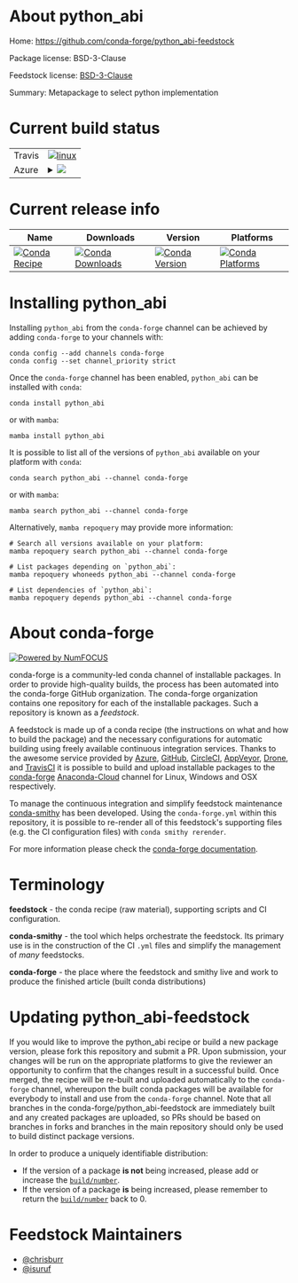 About python_abi
================

Home: https://github.com/conda-forge/python_abi-feedstock

Package license: BSD-3-Clause

Feedstock license: [BSD-3-Clause](https://github.com/conda-forge/python_abi-feedstock/blob/main/LICENSE.txt)

Summary: Metapackage to select python implementation

Current build status
====================


<table><tr>
    <td>Travis</td>
    <td>
      <a href="https://app.travis-ci.com/conda-forge/python_abi-feedstock">
        <img alt="linux" src="https://img.shields.io/travis/com/conda-forge/python_abi-feedstock/main.svg?label=Linux">
      </a>
    </td>
  </tr>
    
  <tr>
    <td>Azure</td>
    <td>
      <details>
        <summary>
          <a href="https://dev.azure.com/conda-forge/feedstock-builds/_build/latest?definitionId=9015&branchName=main">
            <img src="https://dev.azure.com/conda-forge/feedstock-builds/_apis/build/status/python_abi-feedstock?branchName=main">
          </a>
        </summary>
        <table>
          <thead><tr><th>Variant</th><th>Status</th></tr></thead>
          <tbody><tr>
              <td>linux_64_python_abi_tagcp310python_impl_version3.10python_implementationcpythonpython_version3.10</td>
              <td>
                <a href="https://dev.azure.com/conda-forge/feedstock-builds/_build/latest?definitionId=9015&branchName=main">
                  <img src="https://dev.azure.com/conda-forge/feedstock-builds/_apis/build/status/python_abi-feedstock?branchName=main&jobName=linux&configuration=linux%20linux_64_python_abi_tagcp310python_impl_version3.10python_implementationcpythonpython_version3.10" alt="variant">
                </a>
              </td>
            </tr><tr>
              <td>linux_64_python_abi_tagcp311python_impl_version3.11python_implementationcpythonpython_version3.11</td>
              <td>
                <a href="https://dev.azure.com/conda-forge/feedstock-builds/_build/latest?definitionId=9015&branchName=main">
                  <img src="https://dev.azure.com/conda-forge/feedstock-builds/_apis/build/status/python_abi-feedstock?branchName=main&jobName=linux&configuration=linux%20linux_64_python_abi_tagcp311python_impl_version3.11python_implementationcpythonpython_version3.11" alt="variant">
                </a>
              </td>
            </tr><tr>
              <td>linux_64_python_abi_tagcp37mpython_impl_version3.7python_implementationcpythonpython_version3.7</td>
              <td>
                <a href="https://dev.azure.com/conda-forge/feedstock-builds/_build/latest?definitionId=9015&branchName=main">
                  <img src="https://dev.azure.com/conda-forge/feedstock-builds/_apis/build/status/python_abi-feedstock?branchName=main&jobName=linux&configuration=linux%20linux_64_python_abi_tagcp37mpython_impl_version3.7python_implementationcpythonpython_version3.7" alt="variant">
                </a>
              </td>
            </tr><tr>
              <td>linux_64_python_abi_tagcp38python_impl_version3.8python_implementationcpythonpython_version3.8</td>
              <td>
                <a href="https://dev.azure.com/conda-forge/feedstock-builds/_build/latest?definitionId=9015&branchName=main">
                  <img src="https://dev.azure.com/conda-forge/feedstock-builds/_apis/build/status/python_abi-feedstock?branchName=main&jobName=linux&configuration=linux%20linux_64_python_abi_tagcp38python_impl_version3.8python_implementationcpythonpython_version3.8" alt="variant">
                </a>
              </td>
            </tr><tr>
              <td>linux_64_python_abi_tagcp39python_impl_version3.9python_implementationcpythonpython_version3.9</td>
              <td>
                <a href="https://dev.azure.com/conda-forge/feedstock-builds/_build/latest?definitionId=9015&branchName=main">
                  <img src="https://dev.azure.com/conda-forge/feedstock-builds/_apis/build/status/python_abi-feedstock?branchName=main&jobName=linux&configuration=linux%20linux_64_python_abi_tagcp39python_impl_version3.9python_implementationcpythonpython_version3.9" alt="variant">
                </a>
              </td>
            </tr><tr>
              <td>linux_64_python_abi_taggraalpy_38_nativepython_impl_version3.8python_implementationgraalpypython_version3.8</td>
              <td>
                <a href="https://dev.azure.com/conda-forge/feedstock-builds/_build/latest?definitionId=9015&branchName=main">
                  <img src="https://dev.azure.com/conda-forge/feedstock-builds/_apis/build/status/python_abi-feedstock?branchName=main&jobName=linux&configuration=linux%20linux_64_python_abi_taggraalpy_38_nativepython_impl_version3.8python_implementationgraalpypython_version3.8" alt="variant">
                </a>
              </td>
            </tr><tr>
              <td>linux_64_python_abi_tagpypy38_pp73python_impl_version7.3python_implementationpypypython_version3.8</td>
              <td>
                <a href="https://dev.azure.com/conda-forge/feedstock-builds/_build/latest?definitionId=9015&branchName=main">
                  <img src="https://dev.azure.com/conda-forge/feedstock-builds/_apis/build/status/python_abi-feedstock?branchName=main&jobName=linux&configuration=linux%20linux_64_python_abi_tagpypy38_pp73python_impl_version7.3python_implementationpypypython_version3.8" alt="variant">
                </a>
              </td>
            </tr><tr>
              <td>linux_64_python_abi_tagpypy39_pp73python_impl_version7.3python_implementationpypypython_version3.9</td>
              <td>
                <a href="https://dev.azure.com/conda-forge/feedstock-builds/_build/latest?definitionId=9015&branchName=main">
                  <img src="https://dev.azure.com/conda-forge/feedstock-builds/_apis/build/status/python_abi-feedstock?branchName=main&jobName=linux&configuration=linux%20linux_64_python_abi_tagpypy39_pp73python_impl_version7.3python_implementationpypypython_version3.9" alt="variant">
                </a>
              </td>
            </tr><tr>
              <td>linux_aarch64_python_abi_tagcp310python_impl_version3.10python_implementationcpythonpython_version3.10</td>
              <td>
                <a href="https://dev.azure.com/conda-forge/feedstock-builds/_build/latest?definitionId=9015&branchName=main">
                  <img src="https://dev.azure.com/conda-forge/feedstock-builds/_apis/build/status/python_abi-feedstock?branchName=main&jobName=linux&configuration=linux%20linux_aarch64_python_abi_tagcp310python_impl_version3.10python_implementationcpythonpython_version3.10" alt="variant">
                </a>
              </td>
            </tr><tr>
              <td>linux_aarch64_python_abi_tagcp311python_impl_version3.11python_implementationcpythonpython_version3.11</td>
              <td>
                <a href="https://dev.azure.com/conda-forge/feedstock-builds/_build/latest?definitionId=9015&branchName=main">
                  <img src="https://dev.azure.com/conda-forge/feedstock-builds/_apis/build/status/python_abi-feedstock?branchName=main&jobName=linux&configuration=linux%20linux_aarch64_python_abi_tagcp311python_impl_version3.11python_implementationcpythonpython_version3.11" alt="variant">
                </a>
              </td>
            </tr><tr>
              <td>linux_aarch64_python_abi_tagcp37mpython_impl_version3.7python_implementationcpythonpython_version3.7</td>
              <td>
                <a href="https://dev.azure.com/conda-forge/feedstock-builds/_build/latest?definitionId=9015&branchName=main">
                  <img src="https://dev.azure.com/conda-forge/feedstock-builds/_apis/build/status/python_abi-feedstock?branchName=main&jobName=linux&configuration=linux%20linux_aarch64_python_abi_tagcp37mpython_impl_version3.7python_implementationcpythonpython_version3.7" alt="variant">
                </a>
              </td>
            </tr><tr>
              <td>linux_aarch64_python_abi_tagcp38python_impl_version3.8python_implementationcpythonpython_version3.8</td>
              <td>
                <a href="https://dev.azure.com/conda-forge/feedstock-builds/_build/latest?definitionId=9015&branchName=main">
                  <img src="https://dev.azure.com/conda-forge/feedstock-builds/_apis/build/status/python_abi-feedstock?branchName=main&jobName=linux&configuration=linux%20linux_aarch64_python_abi_tagcp38python_impl_version3.8python_implementationcpythonpython_version3.8" alt="variant">
                </a>
              </td>
            </tr><tr>
              <td>linux_aarch64_python_abi_tagcp39python_impl_version3.9python_implementationcpythonpython_version3.9</td>
              <td>
                <a href="https://dev.azure.com/conda-forge/feedstock-builds/_build/latest?definitionId=9015&branchName=main">
                  <img src="https://dev.azure.com/conda-forge/feedstock-builds/_apis/build/status/python_abi-feedstock?branchName=main&jobName=linux&configuration=linux%20linux_aarch64_python_abi_tagcp39python_impl_version3.9python_implementationcpythonpython_version3.9" alt="variant">
                </a>
              </td>
            </tr><tr>
              <td>linux_aarch64_python_abi_taggraalpy_38_nativepython_impl_version3.8python_implementationgraalpypython_version3.8</td>
              <td>
                <a href="https://dev.azure.com/conda-forge/feedstock-builds/_build/latest?definitionId=9015&branchName=main">
                  <img src="https://dev.azure.com/conda-forge/feedstock-builds/_apis/build/status/python_abi-feedstock?branchName=main&jobName=linux&configuration=linux%20linux_aarch64_python_abi_taggraalpy_38_nativepython_impl_version3.8python_implementationgraalpypython_version3.8" alt="variant">
                </a>
              </td>
            </tr><tr>
              <td>linux_aarch64_python_abi_tagpypy38_pp73python_impl_version7.3python_implementationpypypython_version3.8</td>
              <td>
                <a href="https://dev.azure.com/conda-forge/feedstock-builds/_build/latest?definitionId=9015&branchName=main">
                  <img src="https://dev.azure.com/conda-forge/feedstock-builds/_apis/build/status/python_abi-feedstock?branchName=main&jobName=linux&configuration=linux%20linux_aarch64_python_abi_tagpypy38_pp73python_impl_version7.3python_implementationpypypython_version3.8" alt="variant">
                </a>
              </td>
            </tr><tr>
              <td>linux_aarch64_python_abi_tagpypy39_pp73python_impl_version7.3python_implementationpypypython_version3.9</td>
              <td>
                <a href="https://dev.azure.com/conda-forge/feedstock-builds/_build/latest?definitionId=9015&branchName=main">
                  <img src="https://dev.azure.com/conda-forge/feedstock-builds/_apis/build/status/python_abi-feedstock?branchName=main&jobName=linux&configuration=linux%20linux_aarch64_python_abi_tagpypy39_pp73python_impl_version7.3python_implementationpypypython_version3.9" alt="variant">
                </a>
              </td>
            </tr><tr>
              <td>linux_ppc64le_python_abi_tagcp310python_impl_version3.10python_implementationcpythonpython_version3.10</td>
              <td>
                <a href="https://dev.azure.com/conda-forge/feedstock-builds/_build/latest?definitionId=9015&branchName=main">
                  <img src="https://dev.azure.com/conda-forge/feedstock-builds/_apis/build/status/python_abi-feedstock?branchName=main&jobName=linux&configuration=linux%20linux_ppc64le_python_abi_tagcp310python_impl_version3.10python_implementationcpythonpython_version3.10" alt="variant">
                </a>
              </td>
            </tr><tr>
              <td>linux_ppc64le_python_abi_tagcp311python_impl_version3.11python_implementationcpythonpython_version3.11</td>
              <td>
                <a href="https://dev.azure.com/conda-forge/feedstock-builds/_build/latest?definitionId=9015&branchName=main">
                  <img src="https://dev.azure.com/conda-forge/feedstock-builds/_apis/build/status/python_abi-feedstock?branchName=main&jobName=linux&configuration=linux%20linux_ppc64le_python_abi_tagcp311python_impl_version3.11python_implementationcpythonpython_version3.11" alt="variant">
                </a>
              </td>
            </tr><tr>
              <td>linux_ppc64le_python_abi_tagcp37mpython_impl_version3.7python_implementationcpythonpython_version3.7</td>
              <td>
                <a href="https://dev.azure.com/conda-forge/feedstock-builds/_build/latest?definitionId=9015&branchName=main">
                  <img src="https://dev.azure.com/conda-forge/feedstock-builds/_apis/build/status/python_abi-feedstock?branchName=main&jobName=linux&configuration=linux%20linux_ppc64le_python_abi_tagcp37mpython_impl_version3.7python_implementationcpythonpython_version3.7" alt="variant">
                </a>
              </td>
            </tr><tr>
              <td>linux_ppc64le_python_abi_tagcp38python_impl_version3.8python_implementationcpythonpython_version3.8</td>
              <td>
                <a href="https://dev.azure.com/conda-forge/feedstock-builds/_build/latest?definitionId=9015&branchName=main">
                  <img src="https://dev.azure.com/conda-forge/feedstock-builds/_apis/build/status/python_abi-feedstock?branchName=main&jobName=linux&configuration=linux%20linux_ppc64le_python_abi_tagcp38python_impl_version3.8python_implementationcpythonpython_version3.8" alt="variant">
                </a>
              </td>
            </tr><tr>
              <td>linux_ppc64le_python_abi_tagcp39python_impl_version3.9python_implementationcpythonpython_version3.9</td>
              <td>
                <a href="https://dev.azure.com/conda-forge/feedstock-builds/_build/latest?definitionId=9015&branchName=main">
                  <img src="https://dev.azure.com/conda-forge/feedstock-builds/_apis/build/status/python_abi-feedstock?branchName=main&jobName=linux&configuration=linux%20linux_ppc64le_python_abi_tagcp39python_impl_version3.9python_implementationcpythonpython_version3.9" alt="variant">
                </a>
              </td>
            </tr><tr>
              <td>linux_ppc64le_python_abi_taggraalpy_38_nativepython_impl_version3.8python_implementationgraalpypython_version3.8</td>
              <td>
                <a href="https://dev.azure.com/conda-forge/feedstock-builds/_build/latest?definitionId=9015&branchName=main">
                  <img src="https://dev.azure.com/conda-forge/feedstock-builds/_apis/build/status/python_abi-feedstock?branchName=main&jobName=linux&configuration=linux%20linux_ppc64le_python_abi_taggraalpy_38_nativepython_impl_version3.8python_implementationgraalpypython_version3.8" alt="variant">
                </a>
              </td>
            </tr><tr>
              <td>linux_ppc64le_python_abi_tagpypy38_pp73python_impl_version7.3python_implementationpypypython_version3.8</td>
              <td>
                <a href="https://dev.azure.com/conda-forge/feedstock-builds/_build/latest?definitionId=9015&branchName=main">
                  <img src="https://dev.azure.com/conda-forge/feedstock-builds/_apis/build/status/python_abi-feedstock?branchName=main&jobName=linux&configuration=linux%20linux_ppc64le_python_abi_tagpypy38_pp73python_impl_version7.3python_implementationpypypython_version3.8" alt="variant">
                </a>
              </td>
            </tr><tr>
              <td>linux_ppc64le_python_abi_tagpypy39_pp73python_impl_version7.3python_implementationpypypython_version3.9</td>
              <td>
                <a href="https://dev.azure.com/conda-forge/feedstock-builds/_build/latest?definitionId=9015&branchName=main">
                  <img src="https://dev.azure.com/conda-forge/feedstock-builds/_apis/build/status/python_abi-feedstock?branchName=main&jobName=linux&configuration=linux%20linux_ppc64le_python_abi_tagpypy39_pp73python_impl_version7.3python_implementationpypypython_version3.9" alt="variant">
                </a>
              </td>
            </tr><tr>
              <td>osx_64_python_abi_tagcp310python_impl_version3.10python_implementationcpythonpython_version3.10</td>
              <td>
                <a href="https://dev.azure.com/conda-forge/feedstock-builds/_build/latest?definitionId=9015&branchName=main">
                  <img src="https://dev.azure.com/conda-forge/feedstock-builds/_apis/build/status/python_abi-feedstock?branchName=main&jobName=osx&configuration=osx%20osx_64_python_abi_tagcp310python_impl_version3.10python_implementationcpythonpython_version3.10" alt="variant">
                </a>
              </td>
            </tr><tr>
              <td>osx_64_python_abi_tagcp311python_impl_version3.11python_implementationcpythonpython_version3.11</td>
              <td>
                <a href="https://dev.azure.com/conda-forge/feedstock-builds/_build/latest?definitionId=9015&branchName=main">
                  <img src="https://dev.azure.com/conda-forge/feedstock-builds/_apis/build/status/python_abi-feedstock?branchName=main&jobName=osx&configuration=osx%20osx_64_python_abi_tagcp311python_impl_version3.11python_implementationcpythonpython_version3.11" alt="variant">
                </a>
              </td>
            </tr><tr>
              <td>osx_64_python_abi_tagcp37mpython_impl_version3.7python_implementationcpythonpython_version3.7</td>
              <td>
                <a href="https://dev.azure.com/conda-forge/feedstock-builds/_build/latest?definitionId=9015&branchName=main">
                  <img src="https://dev.azure.com/conda-forge/feedstock-builds/_apis/build/status/python_abi-feedstock?branchName=main&jobName=osx&configuration=osx%20osx_64_python_abi_tagcp37mpython_impl_version3.7python_implementationcpythonpython_version3.7" alt="variant">
                </a>
              </td>
            </tr><tr>
              <td>osx_64_python_abi_tagcp38python_impl_version3.8python_implementationcpythonpython_version3.8</td>
              <td>
                <a href="https://dev.azure.com/conda-forge/feedstock-builds/_build/latest?definitionId=9015&branchName=main">
                  <img src="https://dev.azure.com/conda-forge/feedstock-builds/_apis/build/status/python_abi-feedstock?branchName=main&jobName=osx&configuration=osx%20osx_64_python_abi_tagcp38python_impl_version3.8python_implementationcpythonpython_version3.8" alt="variant">
                </a>
              </td>
            </tr><tr>
              <td>osx_64_python_abi_tagcp39python_impl_version3.9python_implementationcpythonpython_version3.9</td>
              <td>
                <a href="https://dev.azure.com/conda-forge/feedstock-builds/_build/latest?definitionId=9015&branchName=main">
                  <img src="https://dev.azure.com/conda-forge/feedstock-builds/_apis/build/status/python_abi-feedstock?branchName=main&jobName=osx&configuration=osx%20osx_64_python_abi_tagcp39python_impl_version3.9python_implementationcpythonpython_version3.9" alt="variant">
                </a>
              </td>
            </tr><tr>
              <td>osx_64_python_abi_taggraalpy_38_nativepython_impl_version3.8python_implementationgraalpypython_version3.8</td>
              <td>
                <a href="https://dev.azure.com/conda-forge/feedstock-builds/_build/latest?definitionId=9015&branchName=main">
                  <img src="https://dev.azure.com/conda-forge/feedstock-builds/_apis/build/status/python_abi-feedstock?branchName=main&jobName=osx&configuration=osx%20osx_64_python_abi_taggraalpy_38_nativepython_impl_version3.8python_implementationgraalpypython_version3.8" alt="variant">
                </a>
              </td>
            </tr><tr>
              <td>osx_64_python_abi_tagpypy38_pp73python_impl_version7.3python_implementationpypypython_version3.8</td>
              <td>
                <a href="https://dev.azure.com/conda-forge/feedstock-builds/_build/latest?definitionId=9015&branchName=main">
                  <img src="https://dev.azure.com/conda-forge/feedstock-builds/_apis/build/status/python_abi-feedstock?branchName=main&jobName=osx&configuration=osx%20osx_64_python_abi_tagpypy38_pp73python_impl_version7.3python_implementationpypypython_version3.8" alt="variant">
                </a>
              </td>
            </tr><tr>
              <td>osx_64_python_abi_tagpypy39_pp73python_impl_version7.3python_implementationpypypython_version3.9</td>
              <td>
                <a href="https://dev.azure.com/conda-forge/feedstock-builds/_build/latest?definitionId=9015&branchName=main">
                  <img src="https://dev.azure.com/conda-forge/feedstock-builds/_apis/build/status/python_abi-feedstock?branchName=main&jobName=osx&configuration=osx%20osx_64_python_abi_tagpypy39_pp73python_impl_version7.3python_implementationpypypython_version3.9" alt="variant">
                </a>
              </td>
            </tr><tr>
              <td>osx_arm64_python_abi_tagcp310python_impl_version3.10python_implementationcpythonpython_version3.10</td>
              <td>
                <a href="https://dev.azure.com/conda-forge/feedstock-builds/_build/latest?definitionId=9015&branchName=main">
                  <img src="https://dev.azure.com/conda-forge/feedstock-builds/_apis/build/status/python_abi-feedstock?branchName=main&jobName=osx&configuration=osx%20osx_arm64_python_abi_tagcp310python_impl_version3.10python_implementationcpythonpython_version3.10" alt="variant">
                </a>
              </td>
            </tr><tr>
              <td>osx_arm64_python_abi_tagcp311python_impl_version3.11python_implementationcpythonpython_version3.11</td>
              <td>
                <a href="https://dev.azure.com/conda-forge/feedstock-builds/_build/latest?definitionId=9015&branchName=main">
                  <img src="https://dev.azure.com/conda-forge/feedstock-builds/_apis/build/status/python_abi-feedstock?branchName=main&jobName=osx&configuration=osx%20osx_arm64_python_abi_tagcp311python_impl_version3.11python_implementationcpythonpython_version3.11" alt="variant">
                </a>
              </td>
            </tr><tr>
              <td>osx_arm64_python_abi_tagcp37mpython_impl_version3.7python_implementationcpythonpython_version3.7</td>
              <td>
                <a href="https://dev.azure.com/conda-forge/feedstock-builds/_build/latest?definitionId=9015&branchName=main">
                  <img src="https://dev.azure.com/conda-forge/feedstock-builds/_apis/build/status/python_abi-feedstock?branchName=main&jobName=osx&configuration=osx%20osx_arm64_python_abi_tagcp37mpython_impl_version3.7python_implementationcpythonpython_version3.7" alt="variant">
                </a>
              </td>
            </tr><tr>
              <td>osx_arm64_python_abi_tagcp38python_impl_version3.8python_implementationcpythonpython_version3.8</td>
              <td>
                <a href="https://dev.azure.com/conda-forge/feedstock-builds/_build/latest?definitionId=9015&branchName=main">
                  <img src="https://dev.azure.com/conda-forge/feedstock-builds/_apis/build/status/python_abi-feedstock?branchName=main&jobName=osx&configuration=osx%20osx_arm64_python_abi_tagcp38python_impl_version3.8python_implementationcpythonpython_version3.8" alt="variant">
                </a>
              </td>
            </tr><tr>
              <td>osx_arm64_python_abi_tagcp39python_impl_version3.9python_implementationcpythonpython_version3.9</td>
              <td>
                <a href="https://dev.azure.com/conda-forge/feedstock-builds/_build/latest?definitionId=9015&branchName=main">
                  <img src="https://dev.azure.com/conda-forge/feedstock-builds/_apis/build/status/python_abi-feedstock?branchName=main&jobName=osx&configuration=osx%20osx_arm64_python_abi_tagcp39python_impl_version3.9python_implementationcpythonpython_version3.9" alt="variant">
                </a>
              </td>
            </tr><tr>
              <td>osx_arm64_python_abi_taggraalpy_38_nativepython_impl_version3.8python_implementationgraalpypython_version3.8</td>
              <td>
                <a href="https://dev.azure.com/conda-forge/feedstock-builds/_build/latest?definitionId=9015&branchName=main">
                  <img src="https://dev.azure.com/conda-forge/feedstock-builds/_apis/build/status/python_abi-feedstock?branchName=main&jobName=osx&configuration=osx%20osx_arm64_python_abi_taggraalpy_38_nativepython_impl_version3.8python_implementationgraalpypython_version3.8" alt="variant">
                </a>
              </td>
            </tr><tr>
              <td>osx_arm64_python_abi_tagpypy38_pp73python_impl_version7.3python_implementationpypypython_version3.8</td>
              <td>
                <a href="https://dev.azure.com/conda-forge/feedstock-builds/_build/latest?definitionId=9015&branchName=main">
                  <img src="https://dev.azure.com/conda-forge/feedstock-builds/_apis/build/status/python_abi-feedstock?branchName=main&jobName=osx&configuration=osx%20osx_arm64_python_abi_tagpypy38_pp73python_impl_version7.3python_implementationpypypython_version3.8" alt="variant">
                </a>
              </td>
            </tr><tr>
              <td>osx_arm64_python_abi_tagpypy39_pp73python_impl_version7.3python_implementationpypypython_version3.9</td>
              <td>
                <a href="https://dev.azure.com/conda-forge/feedstock-builds/_build/latest?definitionId=9015&branchName=main">
                  <img src="https://dev.azure.com/conda-forge/feedstock-builds/_apis/build/status/python_abi-feedstock?branchName=main&jobName=osx&configuration=osx%20osx_arm64_python_abi_tagpypy39_pp73python_impl_version7.3python_implementationpypypython_version3.9" alt="variant">
                </a>
              </td>
            </tr><tr>
              <td>win_64_python_abi_tagcp310python_impl_version3.10python_implementationcpythonpython_version3.10</td>
              <td>
                <a href="https://dev.azure.com/conda-forge/feedstock-builds/_build/latest?definitionId=9015&branchName=main">
                  <img src="https://dev.azure.com/conda-forge/feedstock-builds/_apis/build/status/python_abi-feedstock?branchName=main&jobName=win&configuration=win%20win_64_python_abi_tagcp310python_impl_version3.10python_implementationcpythonpython_version3.10" alt="variant">
                </a>
              </td>
            </tr><tr>
              <td>win_64_python_abi_tagcp311python_impl_version3.11python_implementationcpythonpython_version3.11</td>
              <td>
                <a href="https://dev.azure.com/conda-forge/feedstock-builds/_build/latest?definitionId=9015&branchName=main">
                  <img src="https://dev.azure.com/conda-forge/feedstock-builds/_apis/build/status/python_abi-feedstock?branchName=main&jobName=win&configuration=win%20win_64_python_abi_tagcp311python_impl_version3.11python_implementationcpythonpython_version3.11" alt="variant">
                </a>
              </td>
            </tr><tr>
              <td>win_64_python_abi_tagcp37mpython_impl_version3.7python_implementationcpythonpython_version3.7</td>
              <td>
                <a href="https://dev.azure.com/conda-forge/feedstock-builds/_build/latest?definitionId=9015&branchName=main">
                  <img src="https://dev.azure.com/conda-forge/feedstock-builds/_apis/build/status/python_abi-feedstock?branchName=main&jobName=win&configuration=win%20win_64_python_abi_tagcp37mpython_impl_version3.7python_implementationcpythonpython_version3.7" alt="variant">
                </a>
              </td>
            </tr><tr>
              <td>win_64_python_abi_tagcp38python_impl_version3.8python_implementationcpythonpython_version3.8</td>
              <td>
                <a href="https://dev.azure.com/conda-forge/feedstock-builds/_build/latest?definitionId=9015&branchName=main">
                  <img src="https://dev.azure.com/conda-forge/feedstock-builds/_apis/build/status/python_abi-feedstock?branchName=main&jobName=win&configuration=win%20win_64_python_abi_tagcp38python_impl_version3.8python_implementationcpythonpython_version3.8" alt="variant">
                </a>
              </td>
            </tr><tr>
              <td>win_64_python_abi_tagcp39python_impl_version3.9python_implementationcpythonpython_version3.9</td>
              <td>
                <a href="https://dev.azure.com/conda-forge/feedstock-builds/_build/latest?definitionId=9015&branchName=main">
                  <img src="https://dev.azure.com/conda-forge/feedstock-builds/_apis/build/status/python_abi-feedstock?branchName=main&jobName=win&configuration=win%20win_64_python_abi_tagcp39python_impl_version3.9python_implementationcpythonpython_version3.9" alt="variant">
                </a>
              </td>
            </tr><tr>
              <td>win_64_python_abi_taggraalpy_38_nativepython_impl_version3.8python_implementationgraalpypython_version3.8</td>
              <td>
                <a href="https://dev.azure.com/conda-forge/feedstock-builds/_build/latest?definitionId=9015&branchName=main">
                  <img src="https://dev.azure.com/conda-forge/feedstock-builds/_apis/build/status/python_abi-feedstock?branchName=main&jobName=win&configuration=win%20win_64_python_abi_taggraalpy_38_nativepython_impl_version3.8python_implementationgraalpypython_version3.8" alt="variant">
                </a>
              </td>
            </tr><tr>
              <td>win_64_python_abi_tagpypy38_pp73python_impl_version7.3python_implementationpypypython_version3.8</td>
              <td>
                <a href="https://dev.azure.com/conda-forge/feedstock-builds/_build/latest?definitionId=9015&branchName=main">
                  <img src="https://dev.azure.com/conda-forge/feedstock-builds/_apis/build/status/python_abi-feedstock?branchName=main&jobName=win&configuration=win%20win_64_python_abi_tagpypy38_pp73python_impl_version7.3python_implementationpypypython_version3.8" alt="variant">
                </a>
              </td>
            </tr><tr>
              <td>win_64_python_abi_tagpypy39_pp73python_impl_version7.3python_implementationpypypython_version3.9</td>
              <td>
                <a href="https://dev.azure.com/conda-forge/feedstock-builds/_build/latest?definitionId=9015&branchName=main">
                  <img src="https://dev.azure.com/conda-forge/feedstock-builds/_apis/build/status/python_abi-feedstock?branchName=main&jobName=win&configuration=win%20win_64_python_abi_tagpypy39_pp73python_impl_version7.3python_implementationpypypython_version3.9" alt="variant">
                </a>
              </td>
            </tr>
          </tbody>
        </table>
      </details>
    </td>
  </tr>
</table>

Current release info
====================

| Name | Downloads | Version | Platforms |
| --- | --- | --- | --- |
| [![Conda Recipe](https://img.shields.io/badge/recipe-python_abi-green.svg)](https://anaconda.org/conda-forge/python_abi) | [![Conda Downloads](https://img.shields.io/conda/dn/conda-forge/python_abi.svg)](https://anaconda.org/conda-forge/python_abi) | [![Conda Version](https://img.shields.io/conda/vn/conda-forge/python_abi.svg)](https://anaconda.org/conda-forge/python_abi) | [![Conda Platforms](https://img.shields.io/conda/pn/conda-forge/python_abi.svg)](https://anaconda.org/conda-forge/python_abi) |

Installing python_abi
=====================

Installing `python_abi` from the `conda-forge` channel can be achieved by adding `conda-forge` to your channels with:

```
conda config --add channels conda-forge
conda config --set channel_priority strict
```

Once the `conda-forge` channel has been enabled, `python_abi` can be installed with `conda`:

```
conda install python_abi
```

or with `mamba`:

```
mamba install python_abi
```

It is possible to list all of the versions of `python_abi` available on your platform with `conda`:

```
conda search python_abi --channel conda-forge
```

or with `mamba`:

```
mamba search python_abi --channel conda-forge
```

Alternatively, `mamba repoquery` may provide more information:

```
# Search all versions available on your platform:
mamba repoquery search python_abi --channel conda-forge

# List packages depending on `python_abi`:
mamba repoquery whoneeds python_abi --channel conda-forge

# List dependencies of `python_abi`:
mamba repoquery depends python_abi --channel conda-forge
```


About conda-forge
=================

[![Powered by
NumFOCUS](https://img.shields.io/badge/powered%20by-NumFOCUS-orange.svg?style=flat&colorA=E1523D&colorB=007D8A)](https://numfocus.org)

conda-forge is a community-led conda channel of installable packages.
In order to provide high-quality builds, the process has been automated into the
conda-forge GitHub organization. The conda-forge organization contains one repository
for each of the installable packages. Such a repository is known as a *feedstock*.

A feedstock is made up of a conda recipe (the instructions on what and how to build
the package) and the necessary configurations for automatic building using freely
available continuous integration services. Thanks to the awesome service provided by
[Azure](https://azure.microsoft.com/en-us/services/devops/), [GitHub](https://github.com/),
[CircleCI](https://circleci.com/), [AppVeyor](https://www.appveyor.com/),
[Drone](https://cloud.drone.io/welcome), and [TravisCI](https://travis-ci.com/)
it is possible to build and upload installable packages to the
[conda-forge](https://anaconda.org/conda-forge) [Anaconda-Cloud](https://anaconda.org/)
channel for Linux, Windows and OSX respectively.

To manage the continuous integration and simplify feedstock maintenance
[conda-smithy](https://github.com/conda-forge/conda-smithy) has been developed.
Using the ``conda-forge.yml`` within this repository, it is possible to re-render all of
this feedstock's supporting files (e.g. the CI configuration files) with ``conda smithy rerender``.

For more information please check the [conda-forge documentation](https://conda-forge.org/docs/).

Terminology
===========

**feedstock** - the conda recipe (raw material), supporting scripts and CI configuration.

**conda-smithy** - the tool which helps orchestrate the feedstock.
                   Its primary use is in the construction of the CI ``.yml`` files
                   and simplify the management of *many* feedstocks.

**conda-forge** - the place where the feedstock and smithy live and work to
                  produce the finished article (built conda distributions)


Updating python_abi-feedstock
=============================

If you would like to improve the python_abi recipe or build a new
package version, please fork this repository and submit a PR. Upon submission,
your changes will be run on the appropriate platforms to give the reviewer an
opportunity to confirm that the changes result in a successful build. Once
merged, the recipe will be re-built and uploaded automatically to the
`conda-forge` channel, whereupon the built conda packages will be available for
everybody to install and use from the `conda-forge` channel.
Note that all branches in the conda-forge/python_abi-feedstock are
immediately built and any created packages are uploaded, so PRs should be based
on branches in forks and branches in the main repository should only be used to
build distinct package versions.

In order to produce a uniquely identifiable distribution:
 * If the version of a package **is not** being increased, please add or increase
   the [``build/number``](https://docs.conda.io/projects/conda-build/en/latest/resources/define-metadata.html#build-number-and-string).
 * If the version of a package **is** being increased, please remember to return
   the [``build/number``](https://docs.conda.io/projects/conda-build/en/latest/resources/define-metadata.html#build-number-and-string)
   back to 0.

Feedstock Maintainers
=====================

* [@chrisburr](https://github.com/chrisburr/)
* [@isuruf](https://github.com/isuruf/)

